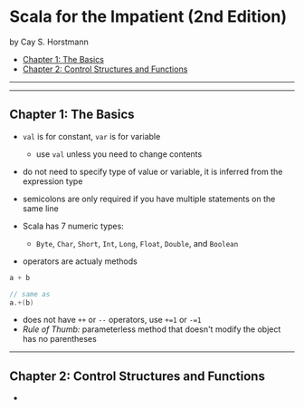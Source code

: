 # Scala for the Impatient (2nd Edition)

by Cay S. Horstmann

<!-- TOC -->

- [Chapter 1: The Basics](#chapter-1-the-basics)
- [Chapter 2: Control Structures and Functions](#chapter-2-control-structures-and-functions)

<!-- /TOC -->

---
---

## Chapter 1: The Basics

* `val` is for constant, `var` is for variable
    * use `val` unless you need to change contents
* do not need to specify type of value or variable, it is inferred from the expression type
* semicolons are only required if you have multiple statements on the same line

* Scala has 7 numeric types:
    * `Byte`, `Char`, `Short`, `Int`, `Long`, `Float`, `Double`, and `Boolean`

* operators are actualy methods
```java
a + b

// same as
a.+(b)
```

* does not have `++` or `--` operators, use `+=1` or `-=1`
* *Rule of Thumb:* parameterless method that doesn't modify the object has no parentheses

---

## Chapter 2: Control Structures and Functions

*

